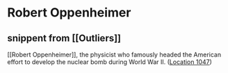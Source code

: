# Robert Oppenheimer

## snippent from [[Outliers]]

[[Robert Oppenheimer]], the physicist who famously headed the American effort to develop the nuclear bomb during World War II. ([Location 1047](https://readwise.io/to_kindle?action=open&asin=B001ANYDAO&location=1047))

